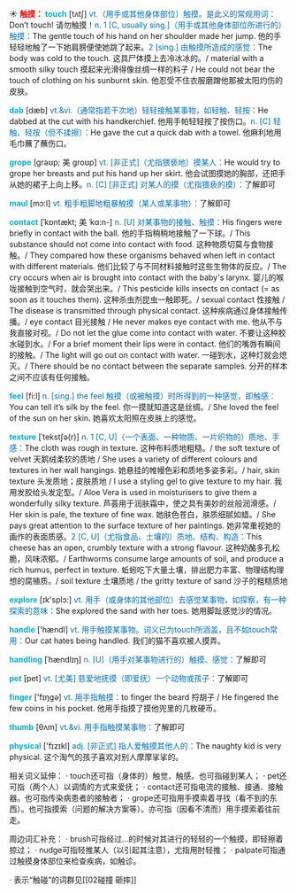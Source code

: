 ☀ <font color="red">**触摸：**</font>
<font color="sky blue">**touch**</font> [tʌtʃ] 
<font color="#0070c0">vt.（用手或其他身体部位）触摸。是此义的常规用词：</font>Don’t touch! 请勿触摸！<font color="#0070c0">n. 1 [C, usually sing.]（用手或其他身体部位所进行的）触摸：</font>The gentle touch of his hand on her shoulder made her jump. 他的手轻轻地触了一下她肩膀便使她跳了起来。<font color="#0070c0">2 [sing.] 由触摸所造成的感觉：</font>The body was cold to the touch. 这具尸体摸上去冷冰冰的。/ material with a smooth silky touch 摸起来光滑得像丝绸一样的料子 / He could not bear the touch of clothing on his sunburnt skin. 他忍受不住衣服磨蹭他那被太阳灼伤的皮肤。
           
<font color="sky blue">**dab**</font> [dæb]
<font color="#0070c0">vt.&vi.（通常指若干次地）轻轻接触某事物，如轻触、轻按：</font>He dabbed at the cut with his handkerchief. 他用手帕轻轻按了按伤口。<font color="#0070c0">n. [C] 轻触、轻按（但不揉擦）：</font>He gave the cut a quick dab with a towel. 他麻利地用毛巾蘸了蘸伤口。           
                      
<font color="sky blue">**grope**</font> [grəʊp; 美 groʊp]
<font color="#0070c0">vt. [非正式]（尤指猥亵地）摸某人：</font>He would try to grope her breasts and put his hand up her skirt. 他会试图摸她的胸部，还把手从她的裙子上向上移。<font color="#0070c0">n. [C] [非正式] 对某人的摸（尤指猥亵的摸）：</font>了解即可

<font color="sky blue">**maul**</font> [mɔ:l]
<font color="#0070c0">vt. 粗手粗脚地粗暴触摸（某人或某事物）：</font>了解即可

<font color="sky blue">**contact**</font> [ˈkɒntækt; 美 ˈkɑ:n-]
<font color="#0070c0">n. [U] 对某事物的接触、触摸：</font>His fingers were briefly in contact with the ball. 他的手指稍稍地接触了一下球。/ This substance should not come into contact with food. 这种物质切莫与食物接触。/ They compared how these organisms behaved when left in contact with different materials. 他们比较了与不同材料接触时这些生物体的反应。/ The cry occurs when air is brought into contact with the baby's larynx. 婴儿的喉咙接触到空气时，就会哭出来。/ This pesticide kills insects on contact (= as soon as it touches them). 这种杀虫剂昆虫一触即死。/ sexual contact 性接触 / The disease is transmitted through physical contact. 这种疾病通过身体接触传播。/ eye contact 目光接触 / He never makes eye contact with me. 他从不与我直接对视。/ Do not let the glue come into contact with water. 不要让这种胶水碰到水。/ For a brief moment their lips were in contact. 他们的嘴唇有瞬间的接触。/ The light will go out on contact with water. 一碰到水，这种灯就会熄灭。/ There should be no contact between the separate samples. 分开的样本之间不应该有任何接触。
 
<font color="sky blue">**feel**</font> [fi:l] 
<font color="#0070c0">n. [sing.] the feel 触摸（或被触摸）时所得到的一种感觉，即触感：</font>You can tell it’s silk by the feel. 你一摸就知道这是丝绸。/ She loved the feel of the sun on her skin. 她喜欢太阳照在皮肤上的感觉。
           
<font color="sky blue">**texture**</font> [ˈtekstʃə(r)]
<font color="#0070c0">n. 1 [C, U]（一个表面、一种物质、一片织物的）质地、手感：</font>The cloth was rough in texture. 这种布料质地粗糙。/ the soft texture of velvet 天鹅绒柔软的质地 / She uses a variety of different colours and textures in her wall hangings. 她悬挂的帷幔色彩和质地多姿多彩。/ hair, skin texture 头发质地；皮肤质地 / I use a styling gel to give texture to my hair. 我用发胶给头发定型。/ Aloe Vera is used in moisturisers to give them a wonderfully silky texture. 芦荟用于润肤霜中，使之具有美妙的丝般润滑感。/ Her skin is pale, the texture of fine wax. 她肤色苍白，肤质细腻如蜡。/ She pays great attention to the surface texture of her paintings. 她非常重视她的画作的表面质感。<font color="#0070c0">2 [C, U]（尤指食品、土壤的）质地、结构、构造：</font>This cheese has an open, crumbly texture with a strong flavour. 这种奶酪多孔松脆，风味浓郁。/ Earthworms consume large amounts of soil, and produce a rich humus, perfect in texture. 蚯蚓吃下大量土壤，排出肥力丰富、物理结构理想的腐殖质。/ soil texture 土壤质地 / the gritty texture of sand 沙子的粗糙质地
 
<font color="sky blue">**explore**</font> [ɪk'splɔ:] 
<font color="#0070c0">vt. 用手（或身体的其他部位）去感觉某事物，如探察，有一种探索的意味：</font>She explored the sand with her toes. 她用脚趾感觉沙的情况。

<font color="sky blue">**handle**</font> ['hændl] 
<font color="#0070c0">vt. 用手触摸某事物。词义已为touch所涵盖，且不如touch常用：</font>Our cat hates being handled. 我们的猫不喜欢被人摸弄。
           
<font color="sky blue">**handling**</font> [ˈhændlɪŋ]
<font color="#0070c0">n. [U]（用手对某事物进行的）触摸、感觉：</font>了解即可

<font color="sky blue">**pet**</font> [pet] 
<font color="#0070c0">vt. [尤美] 慈爱地抚摸（即爱抚）一个动物或孩子：</font>了解即可

<font color="sky blue">**finger**</font> ['fɪŋɡə] 
<font color="#0070c0">vt. 用手指触摸：</font>to finger the beard 捋胡子 / He fingered the few coins in his pocket. 他用手指摸了摸他兜里的几枚硬币。
           
<font color="sky blue">**thumb**</font> [θʌm]
<font color="#0070c0">vt.&vi. 用手指触摸某事物：</font>了解即可

<font color="sky blue">**physical**</font> ['fɪzɪkl] 
<font color="#0070c0">adj. [非正式] 指人爱触摸其他人的：</font>The naughty kid is very physical. 这个淘气的孩子喜欢对别人摩摩挲挲的。

相关词义延伸：
· touch还可指（身体的）触觉，触感。也可指碰到某人；
· pet还可指（两个人）以调情的方式来爱抚；
· contact还可指电流的接触、接通、接触器。也可指传染病患者的接触者；
· grope还可指用手摸索着寻找（看不到的东西）。也可指摸索（问题的解决方案等）。亦可指（因看不清而）用手摸索着往前走。

周边词汇补充：
· brush可指经过…的时候对其进行的轻轻的一个触摸，即轻擦着掠过；
· nudge可指轻推某人（以引起其注意），尤指用肘轻推；
· palpate可指通过触摸身体部位来检查疾病，如触诊。

· 表示“触碰”的词群见[[02碰撞 砸摔]]
